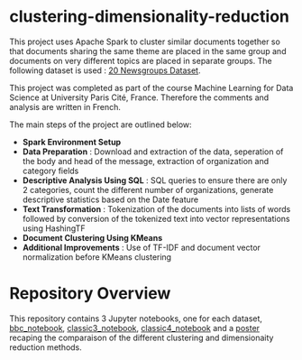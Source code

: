 # clustering-dimensionality-reduction

This project uses Apache Spark to cluster similar documents together so that documents sharing the same theme are placed in the same group and documents on very different topics are placed in separate groups. The following dataset is used : [20 Newsgroups Dataset](http://qwone.com/~jason/20Newsgroups/).

This project was completed as part of the course Machine Learning for Data Science at University Paris Cité, France. Therefore the comments and analysis are written in French.

The main steps of the project are outlined below:

- **Spark Environment Setup** 
- **Data Preparation** : Download and extraction of the data, seperation of the body and head of the message, extraction of organization and category fields
- **Descriptive Analysis Using SQL** : SQL queries to ensure there are only 2 categories, count the different number of organizations, generate descriptive statistics based on the Date feature
- **Text Transformation** : Tokenization of the documents into lists of words followed by conversion of the tokenized text into vector representations using HashingTF
- **Document Clustering Using KMeans**
- **Additional Improvements** : Use of TF-IDF and document vector normalization before KMeans clustering

# Repository Overview
This repository contains 3 Jupyter notebooks, one for each dataset, [bbc_notebook](bbc_notebook.ipynb), [classic3_notebook](classic3_notebook.ipynb), [classic4_notebook](classic4_notebook.ipynb) and a [poster](ProjetDataScience_poster.pdf) recaping the comparaison of the different clustering and dimensionaity reduction methods.
